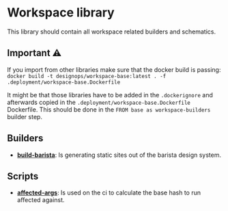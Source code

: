 # Workspace library

This library should contain all workspace related builders and schematics.

## Important ⚠️

If you import from other libraries make sure that the docker build is passing:
`docker build -t designops/workspace-base:latest . -f .deployment/workspace-base.Dockerfile`

It might be that those libraries have to be added in the `.dockerignore` and
afterwards copied in the `.deployment/workspace-base.Dockerfile` Dockerfile.
This should be done in the `FROM base as workspace-builders` builder step.

## Builders

- **[build-barista](./libs/workspace/src/builders/barista-build/builder.ts)**:
  Is generating static sites out of the barista design system.

## Scripts

- **[affected-args](./libs/workspace/src/scripts/affected-args.ts)**: Is used on
  the ci to calculate the base hash to run affected against.
